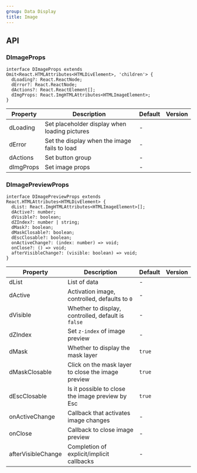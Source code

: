 ```yaml
---
group: Data Display
title: Image
---
```


## API

### DImageProps

```tsx
interface DImageProps extends Omit<React.HTMLAttributes<HTMLDivElement>, 'children'> {
  dLoading?: React.ReactNode;
  dError?: React.ReactNode;
  dActions?: React.ReactElement[];
  dImgProps: React.ImgHTMLAttributes<HTMLImageElement>;
}
```

<!-- prettier-ignore-start -->
| Property | Description | Default | Version | 
| --- | --- | --- | --- | 
| dLoading | Set placeholder display when loading pictures | - |  |
| dError | Set the display when the image fails to load | - |  |
| dActions | Set button group | - |  |
| dImgProps | Set image props | - |  |
<!-- prettier-ignore-end -->

### DImagePreviewProps

```tsx
interface DImagePreviewProps extends React.HTMLAttributes<HTMLDivElement> {
  dList: React.ImgHTMLAttributes<HTMLImageElement>[];
  dActive?: number;
  dVisible?: boolean;
  dZIndex?: number | string;
  dMask?: boolean;
  dMaskClosable?: boolean;
  dEscClosable?: boolean;
  onActiveChange?: (index: number) => void;
  onClose?: () => void;
  afterVisibleChange?: (visible: boolean) => void;
}
```

<!-- prettier-ignore-start -->
| Property | Description | Default | Version | 
| --- | --- | --- | --- | 
| dList | List of data | - |  |
| dActive | Activation image, controlled, defaults to `0` | - |  |
| dVisible | Whether to display, controlled, default is `false` | - |  |
| dZIndex | Set `z-index` of image preview | - |  |
| dMask | Whether to display the mask layer | `true` |  |
| dMaskClosable | Click on the mask layer to close the image preview | `true` |  |
| dEscClosable | Is it possible to close the image preview by Esc | `true` |  |
| onActiveChange | Callback that activates image changes | - |  |
| onClose | Callback to close image preview | - |  |
| afterVisibleChange | Completion of explicit/implicit callbacks | - |  |
<!-- prettier-ignore-end -->
